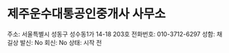 # 제주운수대통공인중개사 사무소

주소: 서울특별시 성동구 성수동1가 14-18 203호
전화번호: 010-3712-6297
성함: 채길상
발신: No
회신: No
상태: 시작 전